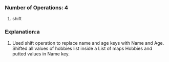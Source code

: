 ### Number of Operations: 4

1. shift

### Explanation:a

1. Used shift operation to replace name and age keys with Name and Age. Shifted all values of hobbies list inside a List of maps Hobbies and putted values in Name key.